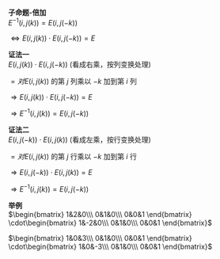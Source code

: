 **子命题-倍加**  
 $E^{-1}(i,j(k))=E(i,j(-k))$   
  
 $\Leftrightarrow E(i,j(k))\cdot E(i,j(-k))=E$   
  
**证法一**  
 $E(i,j(k))\cdot E(i,j(-k))$ (看成右乘，按列变换处理)  
  
 $=对E(i,j(k))$ 的第 $j$ 列乘以 $-k$ 加到第 $i$ 列  
  
 $\Rightarrow E(i,j(k))\cdot E(i,j(-k))=E$   
  
 $\Rightarrow E^{-1}(i,j(k))=E(i,j(-k))$   
  
**证法二**  
 $E(i,j(-k))\cdot E(i,j(k))$ (看成左乘，按行变换处理)  
  
 $=对E(i,j(k))$ 的第 $j$ 行乘以 $-k$ 加到第 $i$ 行  
  
 $\Rightarrow E(i,j(-k))\cdot E(i,j(k))=E$   
  
 $\Rightarrow E^{-1}(i,j(k))=E(i,j(-k))$   
  
**举例**  
 $\begin{bmatrix}  
1&2&0\\\   
0&1&0\\\   
0&0&1  
\end{bmatrix}  
\cdot\begin{bmatrix}  
1&-2&0\\\   
0&1&0\\\   
0&0&1  
\end{bmatrix}$   
  
 $\begin{bmatrix}  
1&0&3\\\   
0&1&0\\\   
0&0&1  
\end{bmatrix}  
\cdot\begin{bmatrix}  
1&0&-3\\\   
0&1&0\\\   
0&0&1  
\end{bmatrix}$   

